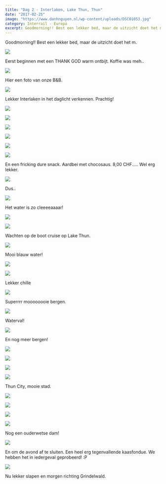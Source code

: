 ```yaml
---
title: "Dag 2 - Interlaken, Lake Thun, Thun"
date: "2017-02-25"
image: "https://www.danhnguyen.nl/wp-content/uploads/DSC01053.jpg"
category: Interrail - Europa
excerpt: Goodmorning!! Best een lekker bed, maar de uitzicht doet het m...
---
```


Goodmorning!! Best een lekker bed, maar de uitzicht doet het m.

![](https://www.danhnguyen.nl/wp-content/uploads//DSC01044-700x394.jpg)

Eerst beginnen met een THANK GOD warm ontbijt. Koffie was meh..

![](https://www.danhnguyen.nl/wp-content/uploads//20170225_0811062-700x394.jpg)

Hier een foto van onze B&B.

![](https://www.danhnguyen.nl/wp-content/uploads//DSC01045-1-700x394.jpg)

Lekker Interlaken in het daglicht verkennen. Prachtig!

![](https://www.danhnguyen.nl/wp-content/uploads//DSC01046-700x394.jpg)

![](https://www.danhnguyen.nl/wp-content/uploads//DSC01050-700x394.jpg)

![](https://www.danhnguyen.nl/wp-content/uploads//DSC01053-700x394.jpg)

![](https://www.danhnguyen.nl/wp-content/uploads//DSC01058-700x394.jpg)

![](https://www.danhnguyen.nl/wp-content/uploads//DSC01070-700x394.jpg)

![](https://www.danhnguyen.nl/wp-content/uploads//DSC01076-700x394.jpg)

En een fricking dure snack. Aardbei met chocosaus. 8,00 CHF..... Wel erg lekker.

![](https://www.danhnguyen.nl/wp-content/uploads//DSC01092-700x394.jpg)

Dus..

![](https://www.danhnguyen.nl/wp-content/uploads//DSC01097-700x394.jpg)

Het water is zo cleeeeaaaar!

![](https://www.danhnguyen.nl/wp-content/uploads//DSC01054-700x394.jpg)

![](https://www.danhnguyen.nl/wp-content/uploads//DSC01078-700x394.jpg)

Wachten op de boot cruise op Lake Thun.

![](https://www.danhnguyen.nl/wp-content/uploads//DSC01104-700x394.jpg)

Mooi blauw water!

![](https://www.danhnguyen.nl/wp-content/uploads//DSC01120-700x394.jpg)

![](https://www.danhnguyen.nl/wp-content/uploads//DSC01136-700x394.jpg)

Lekker chille

![](https://www.danhnguyen.nl/wp-content/uploads//DSC01128-700x394.jpg)

Superrrr moooooooie bergen.

![](https://www.danhnguyen.nl/wp-content/uploads//DSC01131-700x394.jpg)

Waterval!

![](https://www.danhnguyen.nl/wp-content/uploads//DSC01141-700x394.jpg)

En nog meer bergen!

![](https://www.danhnguyen.nl/wp-content/uploads//DSC01164-700x394.jpg)

![](https://www.danhnguyen.nl/wp-content/uploads//DSC01168-700x394.jpg)

![](https://www.danhnguyen.nl/wp-content/uploads//DSC01174-700x394.jpg)

![](https://www.danhnguyen.nl/wp-content/uploads//DSC01189-700x394.jpg)

Thun City, mooie stad.

![](https://www.danhnguyen.nl/wp-content/uploads//DSC01222-700x394.jpg)

![](https://www.danhnguyen.nl/wp-content/uploads//DSC01210-700x394.jpg)

![](https://www.danhnguyen.nl/wp-content/uploads//DSC01218-700x394.jpg)

![](https://www.danhnguyen.nl/wp-content/uploads//DSC01248-700x394.jpg)

Nog een ouderwetse dam!

![](https://www.danhnguyen.nl/wp-content/uploads//DSC01212-700x394.jpg)

En om de avond af te sluiten. Een heel erg tegenvallende kaasfondue. We hebben het in iedergeval geprobeerd! :P

![](https://www.danhnguyen.nl/wp-content/uploads//20170225_194851-700x394.jpg)

Nu lekker slapen en morgen richting Grindelwald.
